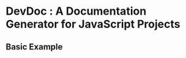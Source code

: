 # DevDoc : A Documentation Generator for JavaScript Projects


## Basic Example

<dd-codebox name="basicform"></dd-codebox>

